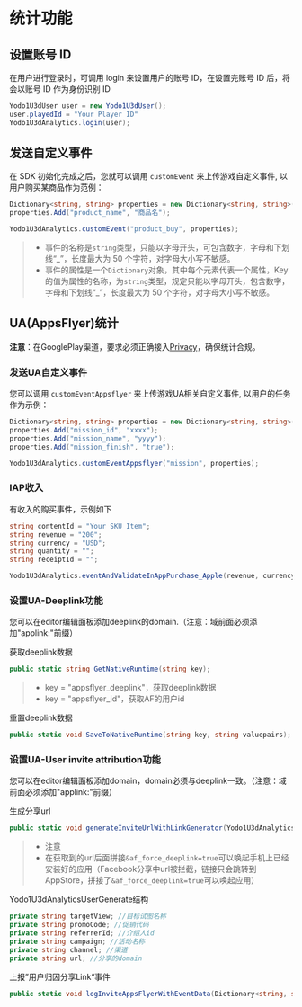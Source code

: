 # 统计功能

## 设置账号 ID

在用户进行登录时，可调用 login 来设置用户的账号 ID，在设置完账号 ID 后，将会以账号 ID 作为身份识别 ID

``` c#
Yodo1U3dUser user = new Yodo1U3dUser();
user.playedId = "Your Player ID"
Yodo1U3dAnalytics.login(user);
```

## 发送自定义事件

在 SDK 初始化完成之后，您就可以调用 `customEvent` 来上传游戏自定义事件, 以用户购买某商品作为范例：

```c#
Dictionary<string, string> properties = new Dictionary<string, string>();
properties.Add("product_name", "商品名");

Yodo1U3dAnalytics.customEvent("product_buy", properties);
```

>* 事件的名称是`string`类型，只能以字母开头，可包含数字，字母和下划线“_”，长度最大为 50 个字符，对字母大小写不敏感。
>* 事件的属性是一个`Dictionary`对象，其中每个元素代表一个属性，Key的值为属性的名称，为`string`类型，规定只能以字母开头，包含数字，字母和下划线“_”，长度最大为 50 个字符，对字母大小写不敏感。

## UA(AppsFlyer)统计

**注意**：在GooglePlay渠道，要求必须正确接入[Privacy](/zh/unity/optional-modules/privacy/)，确保统计合规。

### 发送UA自定义事件

您可以调用 `customEventAppsflyer` 来上传游戏UA相关自定义事件, 以用户的任务作为示例：

```c#
Dictionary<string, string> properties = new Dictionary<string, string>();
properties.Add("mission_id", "xxxx");
properties.Add("mission_name", "yyyy");
properties.Add("mission_finish", "true");

Yodo1U3dAnalytics.customEventAppsflyer("mission", properties);
```

### IAP收入

有收入的购买事件，示例如下

```c#
string contentId = "Your SKU Item";
string revenue = "200";
string currency = "USD";
string quantity = "";
string receiptId = "";

Yodo1U3dAnalytics.eventAndValidateInAppPurchase_Apple(revenue, currency, quantity, contentId, receiptId);
```

<!-- //Google Play支付校验。如果使用sdk内GooglePlay支付，则不需要手动调用。
Yodo1U3dAnalytics.validateInAppPurchase_GooglePlay(String publicKey, String signature, String purchaseData, String price, String currency);
//AppleStore支付校验
Yodo1U3dAnalytics.validateInAppPurchase_Apple(string productId, string price, string currency, string transactionId); -->

### 设置UA-Deeplink功能

您可以在editor编辑面板添加deeplink的domain.（注意：域前面必须添加"applink:"前缀）

获取deeplink数据

```c#
public static string GetNativeRuntime(string key);
```

>* key = "appsflyer_deeplink"，获取deeplink数据
>* key = "appsflyer_id"，获取AF的用户id

重置deeplink数据

```c#
public static void SaveToNativeRuntime(string key, string valuepairs);
```

### 设置UA-User invite attribution功能

您可以在editor编辑面板添加domain，domain必须与deeplink一致。（注意：域前面必须添加"applink:"前缀）

生成分享url

```c#
public static void generateInviteUrlWithLinkGenerator(Yodo1U3dAnalyticsUserGenerate generate);
```

>* 注意
>* 在获取到的url后面拼接`&af_force_deeplink=true`可以唤起手机上已经安装好的应用（Facebook分享中url被拦截，链接只会跳转到AppStore，拼接了`&af_force_deeplink=true`可以唤起应用）

Yodo1U3dAnalyticsUserGenerate结构

```c#
private string targetView; //目标试图名称
private string promoCode; //促销代码
private string referrerId; //介绍人id
private string campaign; //活动名称
private string channel; //渠道
private string url; //分享的domain
```

上报”用户归因分享Link“事件

```c#
public static void logInviteAppsFlyerWithEventData(Dictionary<string, string> value = null);
```